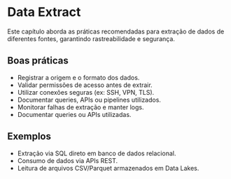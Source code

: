 # Data Extract

Este capítulo aborda as práticas recomendadas para extração de dados de diferentes fontes, garantindo rastreabilidade e segurança.

## Boas práticas
- Registrar a origem e o formato dos dados.
- Validar permissões de acesso antes de extrair.
- Utilizar conexões seguras (ex: SSH, VPN, TLS).
- Documentar queries, APIs ou pipelines utilizados.
- Monitorar falhas de extração e manter logs.
- Documentar queries ou APIs utilizadas.


## Exemplos
- Extração via SQL direto em banco de dados relacional.
- Consumo de dados via APIs REST.
- Leitura de arquivos CSV/Parquet armazenados em Data Lakes.

 
